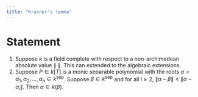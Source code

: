 ```yaml
---
title: "Krasner's lemma"
---
```


# Statement

1. Suppose $k$ is a field complete with respect to a non-archimedean absolute value $\|\cdot\|$. This can extended to the algebraic extensions. 
2. Suppose $P\in k[T]$ is a monic separable polynomial with the roots $\alpha=\alpha_1,\alpha_2,\dots,\alpha_n\in k^{\text{sep}}$. Suppose $\beta\in k^{\text{sep}}$ and for all $i\geq 2$, $\|\alpha-\beta\|<\|\alpha-\alpha_i\|$. Then $\alpha\in k(\beta)$.